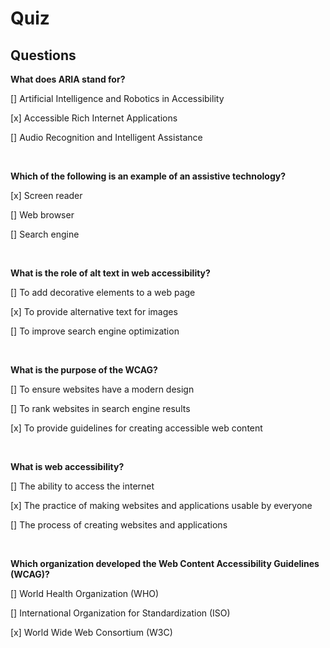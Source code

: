 # Quiz

## Questions

**What does ARIA stand for?**

[] Artificial Intelligence and Robotics in Accessibility

[x] Accessible Rich Internet Applications

[] Audio Recognition and Intelligent Assistance

<br>

**Which of the following is an example of an assistive technology?**

[x] Screen reader

[] Web browser

[] Search engine

<br>

**What is the role of alt text in web accessibility?**

[] To add decorative elements to a web page

[x] To provide alternative text for images

[] To improve search engine optimization

<br>

**What is the purpose of the WCAG?**

[] To ensure websites have a modern design

[] To rank websites in search engine results

[x] To provide guidelines for creating accessible web content

<br>

**What is web accessibility?**

[] The ability to access the internet

[x] The practice of making websites and applications usable by everyone

[] The process of creating websites and applications

<br>

**Which organization developed the Web Content Accessibility Guidelines (WCAG)?**

[] World Health Organization (WHO)

[] International Organization for Standardization (ISO)

[x] World Wide Web Consortium (W3C)
